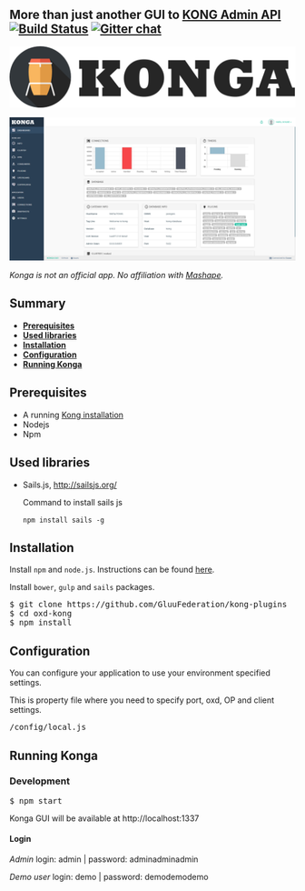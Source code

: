 ## More than just another GUI to [KONG Admin API](http://getkong.org)    [![Build Status](https://travis-ci.org/pantsel/konga.svg?branch=master)](https://travis-ci.org/pantsel/konga)    [![Gitter chat](https://badges.gitter.im/pantsel-konga/Lobby.png)](https://gitter.im/pantsel-konga/Lobby)

[![konga-logo.png](screenshots/konga-logo.png)](screenshots/konga-logo.png?raw=true)


[![Dashboard](screenshots/bc2.png)](screenshots/bc2.png?raw=true)

<em>Konga is not an official app. No affiliation with [Mashape](https://www.mashape.com/).</em>

## Summary

- [**Prerequisites**](#prerequisites)
- [**Used libraries**](#used-libraries)
- [**Installation**](#installation)
- [**Configuration**](#configuration)
- [**Running Konga**](#running-konga)

## Prerequisites
- A running [Kong installation](https://getkong.org/) 
- Nodejs
- Npm

## Used libraries
* Sails.js, http://sailsjs.org/

    Command to install sails js
    ```
    npm install sails -g
    ```

## Installation

Install <code>npm</code> and <code>node.js</code>. Instructions can be found [here](http://sailsjs.org/#/getStarted?q=what-os-do-i-need).

Install <code>bower</code>, <code>gulp</code> and <code>sails</code> packages.
<pre>
$ git clone https://github.com/GluuFederation/kong-plugins
$ cd oxd-kong
$ npm install
</pre>

## Configuration
You can configure your  application to use your environment specified
settings.

This is property file where you need to specify port, oxd, OP and client settings.

<pre>
/config/local.js
</pre>

## Running Konga

### Development
<pre>
$ npm start
</pre>
Konga GUI will be available at http://localhost:1337

#### Login
*Admin*
login: admin | password: adminadminadmin

*Demo user*
login: demo | password: demodemodemo

